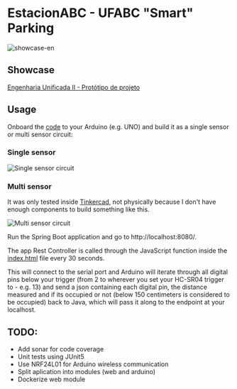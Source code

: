 # EstacionABC - UFABC "Smart" Parking

![showcase-en](https://user-images.githubusercontent.com/74436565/204424768-be813d2c-6006-4ea4-9369-b9d4faa08d40.gif)

## Showcase

[Engenharia Unificada II - Protótipo de projeto](https://youtu.be/bkqiC5CrhQw)

## Usage

Onboard the [code](https://github.com/abalchiumas/EstacionABC/blob/main/arduino/arduino.ino) to your Arduino (e.g. UNO) and build it as a single sensor or multi sensor circuit:

### Single sensor

![Single sensor circuit](https://user-images.githubusercontent.com/74436565/204427032-8c116b30-c638-4b2a-9c66-8e9a945f764c.png)

### Multi sensor

It was only tested inside [Tinkercad](https://www.tinkercad.com/), not physically because I don't have enough components to build something like this.

![Multi sensor circuit](https://user-images.githubusercontent.com/74436565/204427337-0fade1c3-36a0-40ab-899c-3c1e609dca85.png)

Run the Spring Boot application and go to http://localhost:8080/. 

The app Rest Controller is called through the JavaScript function inside the [index.html](https://github.com/abalchiumas/EstacionABC/blob/main/src/main/resources/templates/index.html) file every 30 seconds.

This will connect to the serial port and Arduino will iterate through all digital pins below your trigger (from 2 to wherever you set your HC-SR04 trigger to - e.g. 13) and send a json containing each digital pin, the distance measured and if its occupied or not (below 150 centimeters is considered to be occupied) back to Java, which will pass it along to the endpoint at your localhost.

## TODO:
* Add sonar for code coverage
* Unit tests using JUnit5
* Use NRF24L01 for Arduino wireless communication
* Split aplication into modules (web and arduino)
* Dockerize web module
